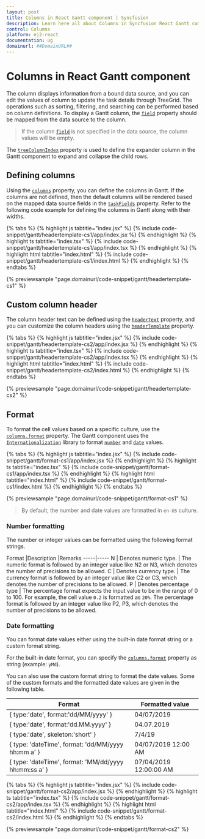 ```yaml
---
layout: post
title: Columns in React Gantt component | Syncfusion
description: Learn here all about Columns in Syncfusion React Gantt component of Syncfusion Essential JS 2 and more.
control: Columns 
platform: ej2-react
documentation: ug
domainurl: ##DomainURL##
---
```


# Columns in React Gantt component

The column displays information from a bound data source, and you can edit the values of column to update the task details through TreeGrid. The operations such as sorting, filtering, and searching can be performed based on column definitions. To display a Gantt column, the [`field`](https://ej2.syncfusion.com/react/documentation/api/gantt/column/#field) property should be mapped from the data source to the column.

> If the column [`field`](https://ej2.syncfusion.com/react/documentation/api/gantt/column/#field) is not specified in the data source, the column values will be empty.

The [`treeColumnIndex`](https://ej2.syncfusion.com/react/documentation/api/gantt/#treecolumnindex) property is used to define the expander column in the Gantt component to expand and collapse the child rows.

## Defining columns

Using the [`columns`](https://ej2.syncfusion.com/react/documentation/api/gantt/#columns) property, you can define the columns in Gantt. If the columns are not defined, then the default columns will be rendered based on the mapped data source fields in the [`taskFields`](https://ej2.syncfusion.com/react/documentation/api/gantt/taskFields/) property. Refer to the following code example for defining the columns in Gantt along with their widths.

{% tabs %}
{% highlight js tabtitle="index.jsx" %}
{% include code-snippet/gantt/headertemplate-cs1/app/index.jsx %}
{% endhighlight %}
{% highlight ts tabtitle="index.tsx" %}
{% include code-snippet/gantt/headertemplate-cs1/app/index.tsx %}
{% endhighlight %}
{% highlight html tabtitle="index.html" %}
{% include code-snippet/gantt/headertemplate-cs1/index.html %}
{% endhighlight %}
{% endtabs %}
        
{% previewsample "page.domainurl/code-snippet/gantt/headertemplate-cs1" %}

## Custom column header

The column header text can be defined using the [`headerText`](https://ej2.syncfusion.com/react/documentation/api/gantt/column/#headertext) property, and you can customize the column headers using the [`headerTemplate`](https://ej2.syncfusion.com/react/documentation/api/gantt/column/#headertemplate) property.

{% tabs %}
{% highlight js tabtitle="index.jsx" %}
{% include code-snippet/gantt/headertemplate-cs2/app/index.jsx %}
{% endhighlight %}
{% highlight ts tabtitle="index.tsx" %}
{% include code-snippet/gantt/headertemplate-cs2/app/index.tsx %}
{% endhighlight %}
{% highlight html tabtitle="index.html" %}
{% include code-snippet/gantt/headertemplate-cs2/index.html %}
{% endhighlight %}
{% endtabs %}
        
{% previewsample "page.domainurl/code-snippet/gantt/headertemplate-cs2" %}

## Format

To format the cell values based on a specific culture, use the [`columns.format`](https://ej2.syncfusion.com/react/documentation/api/gantt/column/#format) property. The Gantt component uses the [`Internationalization`](https://ej2.syncfusion.com/react/documentation/common/globalization/internationalization) library to format [`number`](https://ej2.syncfusion.com/react/documentation/gantt/columns/columns#number-formatting) and [`date`](https://ej2.syncfusion.com/react/documentation/common/globalization/internationalization#manipulating-datetime) values.

{% tabs %}
{% highlight js tabtitle="index.jsx" %}
{% include code-snippet/gantt/format-cs1/app/index.jsx %}
{% endhighlight %}
{% highlight ts tabtitle="index.tsx" %}
{% include code-snippet/gantt/format-cs1/app/index.tsx %}
{% endhighlight %}
{% highlight html tabtitle="index.html" %}
{% include code-snippet/gantt/format-cs1/index.html %}
{% endhighlight %}
{% endtabs %}
        
{% previewsample "page.domainurl/code-snippet/gantt/format-cs1" %}

> By default, the number and date values are formatted in `en-US` culture.

### Number formatting

The number or integer values can be formatted using the following format strings.

Format |Description |Remarks
-----|-----
N | Denotes numeric type. | The numeric format is followed by an integer value like N2 or N3, which denotes the number of precisions to be allowed.
C | Denotes currency type. | The currency format is followed by an integer value like C2 or C3, which denotes the number of precisions to be allowed.
P | Denotes percentage type | The percentage format expects the input value to be in the range of 0 to 100. For example, the cell value `0.2` is formatted as `20%`. The percentage format is followed by an integer value like P2, P3, which denotes the number of precisions to be allowed.

### Date formatting

You can format date values either using the built-in date format string or a custom format string.

For the built-in date format, you can specify the [`columns.format`](https://ej2.syncfusion.com/react/documentation/api/gantt/column/#format) property as string (example: `yMd`).

You can also use the custom format string to format the date values. Some of the custom formats and the formatted date values are given in the following table.

Format | Formatted value
-----|-----
{ type:'date', format:'dd/MM/yyyy' } | 04/07/2019
{ type:'date', format:'dd.MM.yyyy' } | 04.07.2019
{ type:'date', skeleton:'short' } | 7/4/19
{ type: 'dateTime', format: 'dd/MM/yyyy hh:mm a' } | 04/07/2019 12:00 AM
{ type: 'dateTime', format: 'MM/dd/yyyy hh:mm:ss a' } | 07/04/2019 12:00:00 AM

{% tabs %}
{% highlight js tabtitle="index.jsx" %}
{% include code-snippet/gantt/format-cs2/app/index.jsx %}
{% endhighlight %}
{% highlight ts tabtitle="index.tsx" %}
{% include code-snippet/gantt/format-cs2/app/index.tsx %}
{% endhighlight %}
{% highlight html tabtitle="index.html" %}
{% include code-snippet/gantt/format-cs2/index.html %}
{% endhighlight %}
{% endtabs %}
        
{% previewsample "page.domainurl/code-snippet/gantt/format-cs2" %}